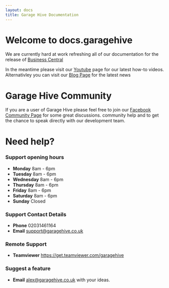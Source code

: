 ```yaml
---
layout: docs
title: Garage Hive Documentation
---
```


# Welcome to docs.garagehive

We are currently hard at work refreshing all of our documentation for the release of [Business Central](https://www.youtube.com/watch?v=seX9jL-LaEw/ "Garage Hive Business Central")

In the meantime please visit our [Youtube](https://www.youtube.com/channel/UCEO94MEqoL9C2cIDCorxL6A/ "Garage Hive Youtube") page for our latest how-to videos. Alternativley you can visit our [Blog Page](https://www.garagehive.co.uk/live-blog "Garage Hive Blog") for the latest news

# Garage Hive Community 

If you are a user of Garage Hive please feel free to join our [Facebook Community Page](https://www.facebook.com/groups/1808538692573390/ "Facebook Community") for some great discussions. community help and to get the chance to speak directly with our development team. 

# Need help? 

### Support opening hours
* **Monday** 8am - 6pm
* **Tuesday** 8am - 6pm
* **Wednesday** 8am - 6pm
* **Thursday** 8am - 6pm
* **Friday** 8am - 6pm
* **Saturday** 8am - 6pm
* **Sunday** Closed

### Support Contact Details
* **Phone** 02031461164
* **Email** support@garagehive.co.uk

### Remote Support
* **Teamviewer**  https://get.teamviewer.com/garagehive

### Suggest a feature
* **Email** alex@garagehive.co.uk with your ideas. 